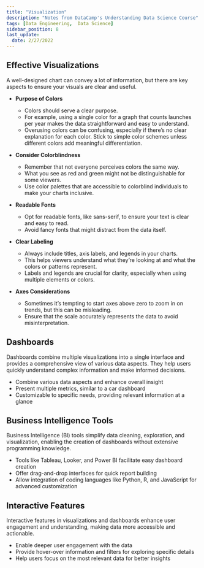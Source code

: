 ```yaml
---
title: "Visualization"
description: "Notes from DataCamp's Understanding Data Science Course"
tags: [Data Engineering,  Data Science]
sidebar_position: 8
last_update:
  date: 2/27/2022
---
```



## Effective Visualizations

A well-designed chart can convey a lot of information, but there are key aspects to ensure your visuals are clear and useful. 

- **Purpose of Colors**

  - Colors should serve a clear purpose. 
  - For example, using a single color for a graph that counts launches per year makes the data straightforward and easy to understand.
  - Overusing colors can be confusing, especially if there’s no clear explanation for each color. Stick to simple color schemes unless different colors add meaningful differentiation.

- **Consider Colorblindness**

  - Remember that not everyone perceives colors the same way. 
  - What you see as red and green might not be distinguishable for some viewers. 
  - Use color palettes that are accessible to colorblind individuals to make your charts inclusive.

- **Readable Fonts**

  - Opt for readable fonts, like sans-serif, to ensure your text is clear and easy to read.
  - Avoid fancy fonts that might distract from the data itself.

- **Clear Labeling**

  - Always include titles, axis labels, and legends in your charts. 
  - This helps viewers understand what they’re looking at and what the colors or patterns represent.
  - Labels and legends are crucial for clarity, especially when using multiple elements or colors.

- **Axes Considerations**

  - Sometimes it’s tempting to start axes above zero to zoom in on trends, but this can be misleading. 
  - Ensure that the scale accurately represents the data to avoid misinterpretation.


## Dashboards
Dashboards combine multiple visualizations into a single interface and provides a comprehensive view of various data aspects. They help users quickly understand complex information and make informed decisions.

- Combine various data aspects and enhance overall insight
- Present multiple metrics, similar to a car dashboard
- Customizable to specific needs, providing relevant information at a glance

## Business Intelligence Tools
Business Intelligence (BI) tools simplify data cleaning, exploration, and visualization, enabling the creation of dashboards without extensive programming knowledge.

- Tools like Tableau, Looker, and Power BI facilitate easy dashboard creation
- Offer drag-and-drop interfaces for quick report building
- Allow integration of coding languages like Python, R, and JavaScript for advanced customization

## Interactive Features
Interactive features in visualizations and dashboards enhance user engagement and understanding, making data more accessible and actionable.

- Enable deeper user engagement with the data
- Provide hover-over information and filters for exploring specific details
- Help users focus on the most relevant data for better insights